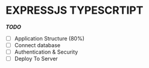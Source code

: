 
# EXPRESSJS TYPESCRTIPT
***TODO***

- [ ] Application Structure (80%)
- [ ] Connect database 
- [ ] Authentication & Security
- [ ] Deploy To Server
